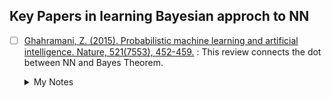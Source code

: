 ## Key Papers in learning Bayesian approch to NN

* [ ] [Ghahramani, Z. (2015). Probabilistic machine learning and artificial intelligence. Nature, 521(7553), 452-459.]([https://distill.pub/2021/gnn-intro/](https://www.nature.com/articles/nature14541))
: This review connects the dot between NN and Bayes Theorem.
	<details>
		<summary>My Notes</summary>	
	
	</details>
